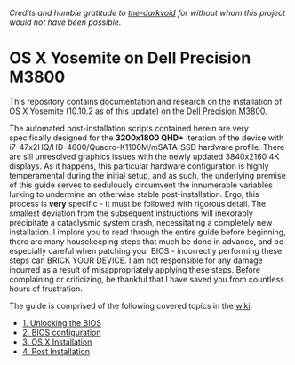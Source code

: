 *Credits and humble gratitude to [the-darkvoid](https://github.com/the-darkvoid) for without whom this project would not have been possible.*  

OS X Yosemite on Dell Precision M3800
====================================

This repository contains documentation and research on the installation of OS X Yosemite (10.10.2 as of this update) on the [Dell Precision M3800](http://www.dell.com/us/business/p/precision-m3800-workstation/pd).   

The automated post-installation scripts contained herein are very specifically designed for the **3200x1800 QHD+** iteration of the device with i7-47x2HQ/HD-4600/Quadro-K1100M/mSATA-SSD hardware profile. There are sill unresolved graphics issues with the newly updated 3840x2160 4K displays. As it happens, this particular hardware configuration is highly temperamental during the initial setup, and as such, the underlying premise of this guide serves to sedulously circumvent the innumerable variables lurking to undermine an otherwise stable post-installation. Ergo, this process is **very** specific - it must be followed with rigorous detail. The smallest deviation from the subsequent instructions will inexorably precipitate a cataclysmic system crash, necessitating a completely new installation. I implore you to read through the entire guide before beginning, there are many housekeeping steps that much be done in advance, and be especially careful when patching your BIOS - incorrectly performing these steps can BRICK YOUR DEVICE. I am not responsible for any damage incurred as a result of misappropriately applying these steps. Before complaining or criticizing, be thankful that I have saved you from countless hours of frustration.   

The guide is comprised of the following covered topics in the [wiki](https://github.com/AustinSMU/PRECISION-M3800-OSX/wiki):

  * [1. Unlocking the BIOS](https://github.com/AustinSMU/PRECISION-M3800-OSX/wiki/Unlocking%20the%20BIOS)
  * [2. BIOS configuration](https://github.com/AustinSMU/PRECISION-M3800-OSX/wiki/BIOS%20Configuration)
  * [3. OS X Installation](https://github.com/AustinSMU/PRECISION-M3800-OSX/wiki/Installation)
  * [4. Post Installation](https://github.com/AustinSMU/PRECISION-M3800-OSX/wiki/Post%20Installation)
